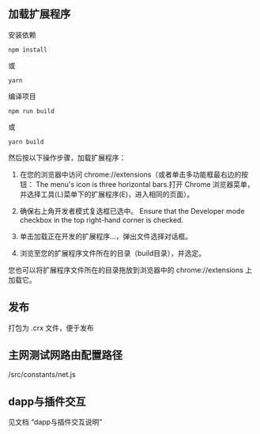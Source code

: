 ## 加载扩展程序
安装依赖
```
npm install
```
或
```
yarn
```
编译项目
```
npm run build
```
或
```
yarn build
```
然后按以下操作步骤，加载扩展程序：
1. 在您的浏览器中访问 chrome://extensions（或者单击多功能框最右边的按钮：  The menu's icon is three horizontal bars.打开 Chrome 浏览器菜单，并选择工具(L)菜单下的扩展程序(E)，进入相同的页面）。

2. 确保右上角开发者模式复选框已选中。 Ensure that the Developer mode checkbox in the top right-hand corner is checked.

3. 单击加载正在开发的扩展程序…，弹出文件选择对话框。

4. 浏览至您的扩展程序文件所在的目录（build目录），并选定。

您也可以将扩展程序文件所在的目录拖放到浏览器中的 chrome://extensions 上加载它。

## 发布

打包为 .crx 文件，便于发布

## 主网测试网路由配置路径

/src/constants/net.js

## dapp与插件交互

见文档 “dapp与插件交互说明”
